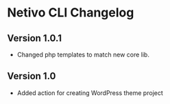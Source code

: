 # Netivo CLI Changelog

## Version 1.0.1
- Changed php templates to match new core lib.

## Version 1.0
- Added action for creating WordPress theme project